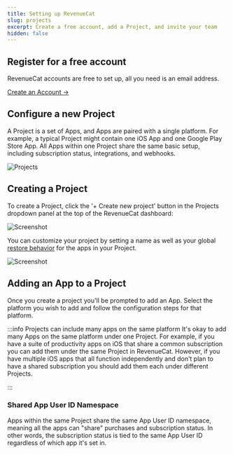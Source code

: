 ```yaml
---
title: Setting up RevenueCat
slug: projects
excerpt: Create a free account, add a Project, and invite your team
hidden: false
---
```


## Register for a free account

RevenueCat accounts are free to set up, all you need is an email address.

<a class="cta" href="https://app.revenuecat.com/signup" target="_blank">Create an Account →</a>

## Configure a new Project

A Project is a set of Apps, and Apps are paired with a single platform. For example, a typical Project might contain one iOS App and one Google Play Store App. All Apps within one Project share the same basic setup, including subscription status, integrations, and webhooks.

![Projects](https://files.readme.io/215395e-Screenshot_2023-04-07_at_2.30.53_PM.png)

## Creating a Project

To create a Project, click the '+ Create new project' button in the Projects dropdown panel at the top of the RevenueCat dashboard:

![Screenshot](https://files.readme.io/e8b40b7-Screenshot_2023-03-27_at_9.36.54_AM.png)

You can customize your project by setting a name as well as your global [restore behavior](/docs/getting-started/restoring-purchases) for the apps in your Project.

![Screenshot](https://files.readme.io/0556eed-app.revenuecat.com_projects_85ff18c7_api-keys_4.png)

## Adding an App to a Project

Once you create a project you'll be prompted to add an App. Select the platform you wish to add and follow the configuration steps for that platform.

:::info Projects can include many apps on the same platform
It's okay to add many Apps on the same platform under one Project. For example, if you have a suite of productivity apps on iOS that share a common subscription you can add them under the same Project in RevenueCat. However, if you have multiple iOS apps that all function independently and don't plan to have a shared subscription you should add them each under different Projects.

:::

### Shared App User ID Namespace

Apps within the same Project share the same App User ID namespace, meaning all the apps can "share" purchases and subscription status. In other words, the subscription status is tied to the same App User ID regardless of which app it's set in.
